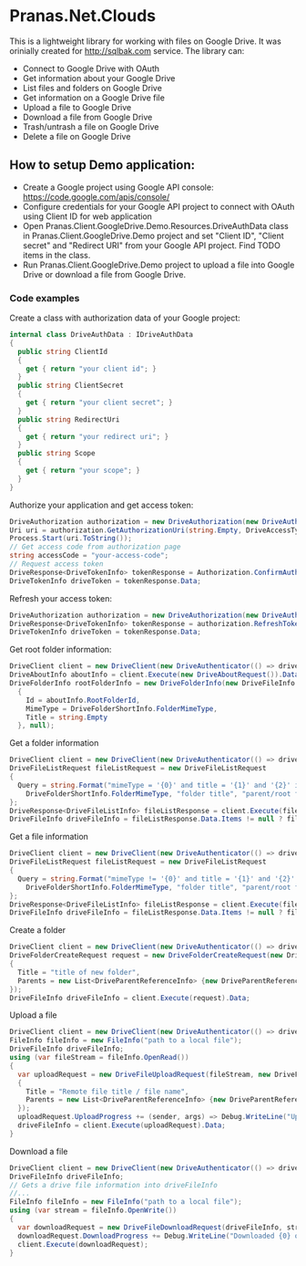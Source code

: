 Pranas.Net.Clouds
=================

This is a lightweight library for working with files on Google Drive.
It was orinially created for http://sqlbak.com service. The library can:
- Connect to Google Drive with OAuth
- Get information about your Google Drive
- List files and folders on Google Drive
- Get information on a Google Drive file
- Upload a file to Google Drive
- Download a file from Google Drive
- Trash/untrash a file on Google Drive
- Delete a file on Google Drive

How to setup Demo application:
-----------------
- Create a Google project using Google API console: https://code.google.com/apis/console/
- Configure credentials for your Google API project to connect with OAuth using Client ID for web application
- Open Pranas.Client.GoogleDrive.Demo.Resources.DriveAuthData class in Pranas.Client.GoogleDrive.Demo project and set "Client ID", "Client secret" and "Redirect URI" from your Google API project. Find TODO items in the class.
- Run Pranas.Client.GoogleDrive.Demo project to upload a file into Google Drive or download a file from Google Drive.

### Code examples
Create a class with authorization data of your Google project:
```csharp
internal class DriveAuthData : IDriveAuthData
{
  public string ClientId
  {
    get { return "your client id"; }
  }
  public string ClientSecret
  {
    get { return "your client secret"; }
  }
  public string RedirectUri
  {
    get { return "your redirect uri"; }
  }
  public string Scope
  {
    get { return "your scope"; }
  }
}
```
Authorize your application and get access token:
```csharp
DriveAuthorization authorization = new DriveAuthorization(new DriveAuthData());
Uri uri = authorization.GetAuthorizationUri(string.Empty, DriveAccessType.Offline, DriveApprovalPrompt.Force);
Process.Start(uri.ToString());
// Get access code from authorization page
string accessCode = "your-access-code";
// Request access token
DriveResponse<DriveTokenInfo> tokenResponse = Authorization.ConfirmAuthorization(accessCode);
DriveTokenInfo driveToken = tokenResponse.Data;
```
Refresh your access token:
```csharp
DriveAuthorization authorization = new DriveAuthorization(new DriveAuthData());
DriveResponse<DriveTokenInfo> tokenResponse = authorization.RefreshToken(driveToken);
DriveTokenInfo driveToken = tokenResponse.Data;
```
Get root folder information:
```csharp
DriveClient client = new DriveClient(new DriveAuthenticator(() => driveToken));
DriveAboutInfo aboutInfo = client.Execute(new DriveAboutRequest()).Data;
DriveFolderInfo rootFolderInfo = new DriveFolderInfo(new DriveFileInfo
  {
    Id = aboutInfo.RootFolderId,
    MimeType = DriveFolderShortInfo.FolderMimeType,
    Title = string.Empty
  }, null);
```
Get a folder information
```csharp
DriveClient client = new DriveClient(new DriveAuthenticator(() => driveToken));
DriveFileListRequest fileListRequest = new DriveFileListRequest
{
  Query = string.Format("mimeType = '{0}' and title = '{1}' and '{2}' in parents " and trashed = {3}",
    DriveFolderShortInfo.FolderMimeType, "folder title", "parent/root folder id", false);
};
DriveResponse<DriveFileListInfo> fileListResponse = client.Execute(fileListRequest);
DriveFileInfo driveFileInfo = fileListResponse.Data.Items != null ? fileListResponse.Data.Items.FirstOrDefault() : null;
```
Get a file information
```csharp
DriveClient client = new DriveClient(new DriveAuthenticator(() => driveToken));
DriveFileListRequest fileListRequest = new DriveFileListRequest
{
  Query = string.Format("mimeType != '{0}' and title = '{1}' and '{2}' in parents " and trashed = {3}",
    DriveFolderShortInfo.FolderMimeType, "folder title", "parent/root folder id", false);
};
DriveResponse<DriveFileListInfo> fileListResponse = client.Execute(fileListRequest);
DriveFileInfo driveFileInfo = fileListResponse.Data.Items != null ? fileListResponse.Data.Items.FirstOrDefault() : null;
```
Create a folder
```csharp
DriveClient client = new DriveClient(new DriveAuthenticator(() => driveToken));
DriveFolderCreateRequest request = new DriveFolderCreateRequest(new DriveFolderShortInfo
{
  Title = "title of new folder",
  Parents = new List<DriveParentReferenceInfo> {new DriveParentReferenceInfo {Id = "parent/root folder id"}}
});
DriveFileInfo driveFileInfo = client.Execute(request).Data;
```
Upload a file
```csharp
DriveClient client = new DriveClient(new DriveAuthenticator(() => driveToken));
FileInfo fileInfo = new FileInfo("path to a local file");
DriveFileInfo driveFileInfo;
using (var fileStream = fileInfo.OpenRead())
{
  var uploadRequest = new DriveFileUploadRequest(fileStream, new DriveFileShortInfo
  {
    Title = "Remote file title / file name",
    Parents = new List<DriveParentReferenceInfo> {new DriveParentReferenceInfo {Id = "parent/root folder id"}}
  });
  uploadRequest.UploadProgress += (sender, args) => Debug.WriteLine("Uploaded {0} of {1}", args.Position, args.Length);
  driveFileInfo = client.Execute(uploadRequest).Data;
}
```
Download a file
```csharp
DriveClient client = new DriveClient(new DriveAuthenticator(() => driveToken));
DriveFileInfo driveFileInfo;
// Gets a drive file information into driveFileInfo
//...
FileInfo fileInfo = new FileInfo("path to a local file");
using (var stream = fileInfo.OpenWrite())
{
  var downloadRequest = new DriveFileDownloadRequest(driveFileInfo, stream);
  downloadRequest.DownloadProgress += Debug.WriteLine("Downloaded {0} of {1}", args.Position, args.Length);
  client.Execute(downloadRequest);
}
```
